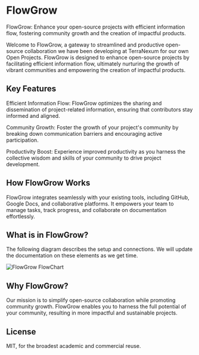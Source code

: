 # FlowGrow
FlowGrow: Enhance your open-source projects with efficient information flow, fostering community growth and the creation of impactful products.

Welcome to FlowGrow, a gateway to streamlined and productive open-source collaboration we have been developing at TerraNexum for our own Open Projects. FlowGrow is designed to enhance open-source projects by facilitating efficient information flow, ultimately nurturing the growth of vibrant communities and empowering the creation of impactful products.

## Key Features

Efficient Information Flow: FlowGrow optimizes the sharing and dissemination of project-related information, ensuring that contributors stay informed and aligned.

Community Growth: Foster the growth of your project's community by breaking down communication barriers and encouraging active participation.

Productivity Boost: Experience improved productivity as you harness the collective wisdom and skills of your community to drive project development.

## How FlowGrow Works

FlowGrow integrates seamlessly with your existing tools, including GitHub, Google Docs, and collaborative platforms. It empowers your team to manage tasks, track progress, and collaborate on documentation effortlessly.

## What is in FlowGrow?

The following diagram describes the setup and connections. We will update the documentation on these elements as we get time.

![FlowGrow FlowChart](https://github.com/terranexum/FlowGrow/blob/main/TN%20Task%20and%20Comms%20Workflow.png?raw=true)

## Why FlowGrow?

Our mission is to simplify open-source collaboration while promoting community growth. FlowGrow enables you to harness the full potential of your community, resulting in more impactful and sustainable projects.

## License

MIT, for the broadest academic and commercial reuse.
